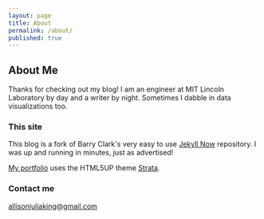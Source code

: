 ```yaml
---
layout: page
title: About
permalink: /about/
published: true
---
```

## About Me
Thanks for checking out my blog! I am an engineer at MIT Lincoln Laboratory by day and a writer by night. Sometimes I dabble in data visualizations too. 

### This site
This blog is a fork of Barry Clark's very easy to use [Jekyll Now](https://github.com/barryclark/jekyll-now) repository. I was up and running in minutes, just as advertised!

[My portfolio](https://allisonking.github.io) uses the HTML5UP theme [Strata](https://html5up.net/strata).

### Contact me
[allisonjuliaking@gmail.com](mailto:allisonjuliaking@gmail.com)
